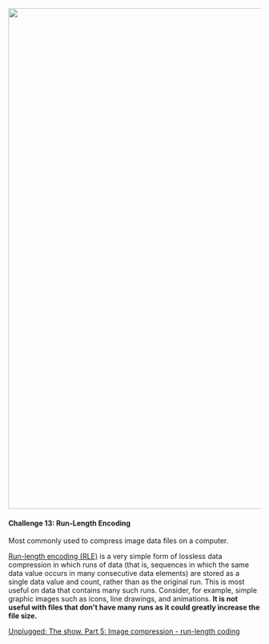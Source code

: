 <img src="https://github.com/nhiddink/HackingWithSwift/blob/master/logo.png" width="1000">

#### Challenge 13: Run-Length Encoding

Most commonly used to compress image data files on a computer.

[Run-length encoding (RLE)](https://en.wikipedia.org/wiki/Run-length_encoding) is a very simple form of lossless data compression in which runs of data (that is, sequences in which the same data value occurs in many consecutive data elements) are stored as a single data value and count, rather than as the original run. This is most useful on data that contains many such runs. Consider, for example, simple graphic images such as icons, line drawings, and animations. **It is not useful with files that don't have many runs as it could greatly increase the file size.**

[Unplugged: The show. Part 5: Image compression - run-length coding](https://youtu.be/VsjpPs146d8)

